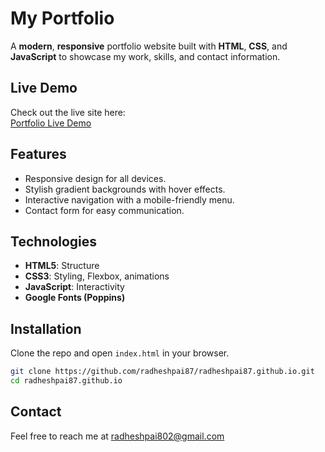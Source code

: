 # My Portfolio

A **modern**, **responsive** portfolio website built with **HTML**, **CSS**, and **JavaScript** to showcase my work, skills, and contact information.

## Live Demo

Check out the live site here:  
[Portfolio Live Demo](https://radheshpai87.github.io/)

## Features

- Responsive design for all devices.
- Stylish gradient backgrounds with hover effects.
- Interactive navigation with a mobile-friendly menu.
- Contact form for easy communication.

## Technologies

- **HTML5**: Structure
- **CSS3**: Styling, Flexbox, animations
- **JavaScript**: Interactivity
- **Google Fonts (Poppins)**

## Installation

Clone the repo and open `index.html` in your browser.

```bash
git clone https://github.com/radheshpai87/radheshpai87.github.io.git
cd radheshpai87.github.io
```
## Contact
Feel free to reach me at radheshpai802@gmail.com
